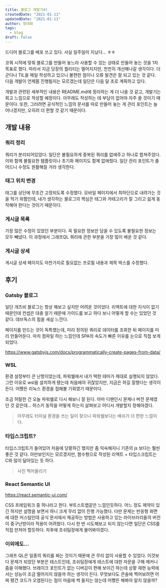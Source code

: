 ```yaml
---
title: 블로그 개발기#1
createdDate: "2021-01-11"
updatedDate: "2021-01-11"
author: 정대화
tags:
  - blog
draft: false
---
```


드디어 블로그를 배포 쓰고 있다. 사실 일주일이 지났다... ㅎㅎ

코쿼 시작에 맞춰 블로그를 만들어 놓느라 사용할 수 있는 상태로 만들어 놓는 것을 1차 목표로 했다. 따라서 지금 당장의 퀄리티는 떨어지지만, 천천히 개선해나갈 생각이다. 더군다나 TIL을 매일 작성하고 있으니 불편한 점이나 오류 발견은 잘 되고 있는 것 같다. 다음 개발이 언제쯤 진행될지는 모르겠는데 일단은 다음 달 초로 계획하고 있다.

개발과 관련된 세부적인 내용은 README.md에 정리하는 게 더 나을 것 같고, 개발기는 회고 느낌으로 작성할 예정이다. 아무래도 작성하는 데 부담이 없어야 자주 쓸 것이기 때문이다. 또한, 그러려면 공식적인 느낌의 문서를 따로 만들어 놓는 게 관리 포인트는 늘어나겠지만, 오히려 더 편할 것 같기 때문이다.

## 개발 내용

### 쿼리 정리

쿼리가 분리되어있었다. 일단은 불필요하게 중복된 쿼리를 없애주고 하나로 합쳐주었다. 이와 함께 불필요한 템플릿이나 초기화 페이지도 함께 없애줬다. 일단 관리 포인트가 줄어드니 수정도 원활해질 거라 생각한다.

### 태그 위치 변경

태그를 상단에 무조건 고정되도록 수정했다. 모바일 페이지에서 최하단으로 내려가는 것을 막기 위함인데, 내가 생각하는 블로그의 핵심은 태그와 카테고리가 잘 그리고 쉽게 동작해야 한다는 것이기 때문이다.

### 게시글 목록

가장 많은 수정이 있었던 부분이다. 꼭 필요한 정보만 담을 수 있도록 불필요한 정보는 모두 빼냈다. 이 과정에서 그래프QL 쿼리에 관한 부분을 가장 많이 배운 것 같다.

### 게시글 상세

게시글 상세 페이지도 마찬가지로 필요없는 프로필 내용과 제목 박스를 수정했다.

## 후기

### Gatsby 블로그

일단 개츠비 블로그는 항상 해보고 싶지만 어려운 것이었다. 리액트에 대한 지식이 없기 때문인데 컨셉은 대충 알기 때문에 가이드를 보고 하다 보니 어떻게 할 수는 있었던 것 같다. 데브독스의 힘을 새삼 느낀다.

페이지를 만드는 것이 독특했는데, 미리 정의된 쿼리로 데이터를 조회한 뒤 페이지를 미리 만들어둔다. 마치 컴파일 하는 느낌인데 SPA의 속도가 빠른 이유를 눈으로 직접 보게 되었다.

https://www.gatsbyjs.com/docs/programmatically-create-pages-from-data/ 

### WSL

환경 설정부터 큰 난항이었는데, 파워쉘에서 내가 택한 테마가 제대로 실행되지 않았다. 그런 이유로 wsl을 설치하게 됐는데 처음에야 귀찮았지만, 지금은 하길 잘했다는 생각이 든다. 어쨌든 리눅스 환경을 접해볼 기회였기 때문이다.

조금 허탈한 건 오늘 파워쉘로 다시 해보니 잘 된다. 아마 디팬던시 문제나 버전 문제였던 것 같은데... 허스키 동작을 어떻게 하는지 살펴보고 어디서 개발할지 정해야겠다.

>   아무래도 터미널 환경을 쓰는 일이 잦으니 파워쉘보다는 배쉬가 더 편한 느낌이다.

### 타입스크립트?

타입스크립트가 들어있어 처음에 당황하긴 했지만 좀 익숙해지니 기존의 js 보다는 훨씬 좋은 것 같다. 아만보인지는 모르겠지만, 함수형으로 작성된 리엑트 + 타입스크립트는 C와 많이 닮아있는 듯 하다.

>   사진 찍어올리기

### React Semantic UI

 https://react.semantic-ui.com/

CSS 프레임워크 중 하나라고 한다. 부트스트랩같은 느낌인듯하다. 어느 정도 제약이 있긴 하지만 설명을 보면서 하니 크게 무리 없이 진행 가능했다. 다만 문제는 반응형 화면에 대한 커스텀인데 공식 문서에서 제공하는 방법은 사용하고 있는 라이브러리들의 버전이 중구난방이라 적용이 어려웠다. 다시 한 번 시도해보고 되지 않는다면 일단은 CSS를 직접 만져야 할듯하다. 차후에 조쉬팀장에게 물어봐야겠다. 

### 이외에도...

그래프 QL은 일종의 쿼리를 짜는 것이기 때문에 큰 무리 없이 사용할 수 있었다. 이것보다 문제가 되었던 부분은 테스트인데, 조쉬팀장에게 테스트에 대한 자문을 구해 메커니즘을 이해했다. 브레이크 포인트가 없는 디버깅이 편해 보이긴 하는데 상황 재현 능력에서는 성능이 조금 떨어지지 않을까 하는 생각이 든다. 무엇보다도 콘솔에 찍어보려면 어찌 됐건 코드가 오염된다는 점이 마음에 썩 들지는 않는데 어쨌든 해봐야 알지 않을까?